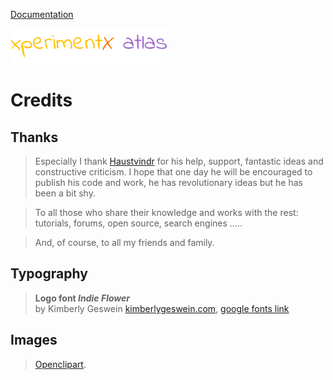 [Documentation](README.md) 

![xperimentx atlas toolkit](images/atlas.png) 

# Credits

## Thanks

> Especially I thank [Haustvindr](https://github.com/Haustvindr) for his help, support, fantastic ideas and constructive criticism.
> I hope that one day he will be encouraged to publish his code and work, he has revolutionary ideas but he has been a bit shy.


> To all those who share their knowledge and works with the rest: tutorials, forums, open source, search engines .....

> And, of course, to all my friends and family.


## Typography

> **Logo font *Indie Flower*** <br/>
> by Kimberly Geswein [kimberlygeswein.com](http://www.kimberlygeswein.com/), [google fonts link](https://fonts.google.com/specimen/Indie+Flower)



## Images

> [Openclipart](https://openclipart.org/).





